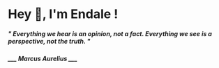 <h1 title="head"> Hey 👋, I'm Endale !</h1>

**<h5><i>" Everything we hear is an opinion, not a fact. Everything we see is a perspective, not the truth. "</i></h5>**

*<b>___ Marcus Aurelius ___</b>*
